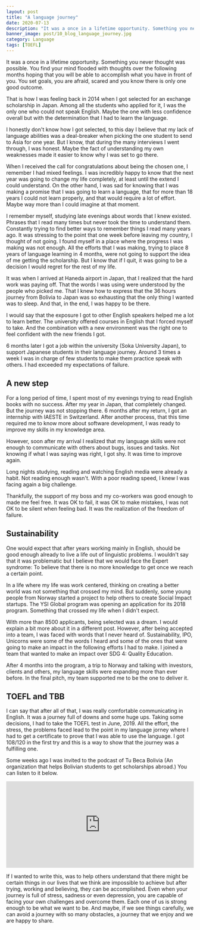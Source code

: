```yaml
---
layout: post
title: "A language journey"
date: 2020-07-13
description: "It was a once in a lifetime opportunity. Something you never thought was possible. You find your mind flooded with thoughts over th..."
banner_image: post/10_blog_language_journey.jpg
category: Language
tags: [TOEFL]
---
```


It was a once in a lifetime opportunity. Something you never thought was possible. You find your mind flooded with thoughts over the following months hoping that you will be able to accomplish what you have in front of you. You set goals, you are afraid, scared and you know there is only one good outcome.

That is how I was feeling back in 2014 when I got selected for an exchange scholarship in Japan. Among all the students who applied for it, I was the only one who could not speak English. Maybe the one with less confidence overall but with the determination that I had to learn the language.

I honestly don't know how I got selected, to this day I believe that my lack of language abilities was a deal-breaker when picking the one student to send to Asia for one year. But I know, that during the many interviews I went through, I was honest. Maybe the fact of understanding my own weaknesses made it easier to know why I was set to go there.

When I received the call for congratulations about being the chosen one, I remember I had mixed feelings. I was incredibly happy to know that the next year was going to change my life completely, at least until the extend I could understand. On the other hand, I was sad for knowing that I was making a promise that I was going to learn a language, that for more than 18 years I could not learn properly, and that would require a lot of effort. Maybe way more than I could imagine at that moment.

I remember myself, studying late evenings about words that I knew existed. Phrases that I read many times but never took the time to understand them. Constantly trying to find better ways to remember things I read many years ago. It was stressing to the point that one week before leaving my country, I thought of not going. I found myself in a place where the progress I was making was not enough. All the efforts that I was making, trying to place 8 years of language learning in 4 months, were not going to support the idea of me getting the scholarship. But I know that if I quit, it was going to be a decision I would regret for the rest of my life.

It was when I arrived at Haneda airport in Japan, that I realized that the hard work was paying off. That the words I was using were understood by the people who picked me. That I knew how to express that the 36 hours journey from Bolivia to Japan was so exhausting that the only thing I wanted was to sleep. And that, in the end, I was happy to be there.

I would say that the exposure I got to other English speakers helped me a lot to learn better. The university offered courses in English that I forced myself to take. And the combination with a new environment was the right one to feel confident with the new friends I got. 

6 months later I got a job within the university (Soka University Japan), to support Japanese students in their language journey. Around 3 times a week I was in charge of few students to make them practice speak with others. I had exceeded my expectations of failure.

## A new step

For a long period of time, I spent most of my evenings trying to read English books with no success. After my year in Japan, that completely changed. But the journey was not stopping there. 6 months after my return, I got an internship with IAESTE in Switzerland. After another process, that this time required me to know more about software development, I was ready to improve my skills in my knowledge area.

However, soon after my arrival I realized that my language skills were not enough to communicate with others about bugs, issues and tasks. Not knowing if what I was saying was right, I got shy. It was time to improve again.

Long nights studying, reading and watching English media were already a habit. Not reading enough wasn't. With a poor reading speed, I knew I was facing again a big challenge.

Thankfully, the support of my boss and my co-workers was good enough to made me feel free. It was OK to fail, it was OK to make mistakes, I was not OK to be silent when feeling bad. It was the realization of the freedom of failure.

## Sustainability

One would expect that after years working mainly in English, should be good enough already to live a life out of linguistic problems. I wouldn't say that it was problematic but I believe that we would face the Expert syndrome: To believe that there is no more knowledge to get once we reach a certain point.

In a life where my life was work centered, thinking on creating a better world was not something that crossed my mind. But suddenly, some young people from Norway started a project to help others to create Social Impact startups. The YSI Global program was opening an application for its 2018 program. Something that crossed my life when I didn't expect.

With more than 8500 applicants, being selected was a dream. I would explain a bit more about it in a different post. However, after being accepted into a team, I was faced with words that I never heard of. Sustainability, IPO, Unicorns were some of the words I heard and some of the ones that were going to make an impact in the following efforts I had to make. I joined a team that wanted to make an impact over SDG 4: Quality Education.

After 4 months into the program, a trip to Norway and talking with investors, clients and others, my language skills were expanding more than ever before. In the final pitch, my team supported me to be the one to deliver it.

## TOEFL and TBB

I can say that after all of that, I was really comfortable communicating in English. It was a journey full of downs and some huge ups. Taking some decisions, I had to take the TOEFL test in June, 2019. All the effort, the stress, the problems faced lead to the point in my language jorney where I had to get a certificate to prove that I was able to use the language. I got 108/120 in the first try and this is a way to show that the journey was a fulfilling one.

Some weeks ago I was invited to the podcast of Tu Beca Bolivia (An organization that helps Bolivian students to get scholarships abroad.) You can listen to it below.

<div class="spotify-embeds">
<iframe src="https://open.spotify.com/embed-podcast/episode/5ZV4s5hjFfpa2AQbtyDWOc" width="100%" height="232" frameborder="0" allowtransparency="true" allow="encrypted-media"></iframe>
</div>

If I wanted to write this, was to help others understand that there might be certain things in our lives that we think are impossible to achieve but after trying, working and believing, they can be accomplished. Even when your journey is full of stress, sadness or even depression, you are capable of facing your own challenges and overcome them. Each one of us is strong enough to be what we want to be. And maybe, if we see things carefully, we can avoid a journey with so many obstacles, a journey that we enjoy and we are happy to share.

